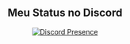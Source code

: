 <div align="center">
  <h2>Meu Status no Discord</h2>
  <a href="https://discord.com/users/215436239376089089" target="_blank">
    <img src="https://lanyard.cnrad.dev/api/215436239376089089?showDisplayName=true&hideDiscriminator=false&theme=dark" alt="Discord Presence">
  </a>
</div>
